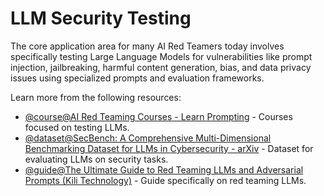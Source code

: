 # LLM Security Testing

The core application area for many AI Red Teamers today involves specifically testing Large Language Models for vulnerabilities like prompt injection, jailbreaking, harmful content generation, bias, and data privacy issues using specialized prompts and evaluation frameworks.

Learn more from the following resources:

- [@course@AI Red Teaming Courses - Learn Prompting](https://learnprompting.org/blog/ai-red-teaming-courses) - Courses focused on testing LLMs.
- [@dataset@SecBench: A Comprehensive Multi-Dimensional Benchmarking Dataset for LLMs in Cybersecurity - arXiv](https://arxiv.org/abs/2412.20787) - Dataset for evaluating LLMs on security tasks.
- [@guide@The Ultimate Guide to Red Teaming LLMs and Adversarial Prompts (Kili Technology)](https://kili-technology.com/large-language-models-llms/red-teaming-llms-and-adversarial-prompts) - Guide specifically on red teaming LLMs.
